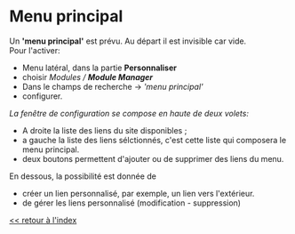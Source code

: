# Menu principal  

Un **'menu principal'** est prévu. Au départ il est invisible car vide.  
Pour l'activer:  

* Menu latéral, dans la partie **Personnaliser**
* choisir  *Modules / **Module Manager***
* Dans le champs de recherche -> *'menu principal'*
* configurer.

*La fenêtre de configuration se compose en haute de deux volets:*

* A droite la liste des liens du site disponibles ;
* a gauche  la liste des liens sélctionnés, c'est cette liste qui composera le menu principal.
* deux boutons permettent d'ajouter ou de supprimer des liens du menu.

En dessous, la possibilité est donnée de 

* créer un lien personnalisé, par exemple, un lien vers l'extérieur.
* de gérer les liens personnalisé (modification - suppression)


[<< retour à l'index](index.md)